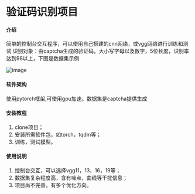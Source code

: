 # 验证码识别项目

#### 介绍
简单的控制台交互程序，可以使用自己搭建的cnn网络，或vgg网络进行训练和测试
识别对象：由captcha生成的验证码，大小写字母以及数字，5位长度，识别率达到98以上，下图是数据集示例

![image](https://github.com/gitover22/captcha_recognition/assets/83172922/8eb749cc-ec1c-47b2-b100-9d7ae022a033)

#### 软件架构
  使用pytorch框架,可使用gpu加速。数据集是captcha提供生成


#### 安装教程
1.  clone项目；
2.  安装所需软件包，如torch，tqdm等；
3.  训练，测试模型。


#### 使用说明
1.  控制台交互，可以选择vgg11，13，16，19等；
2.  数据集复杂程度高，含有噪点，曲线等干扰信息；
3.  项目尚不完善，有多个优化方向。
